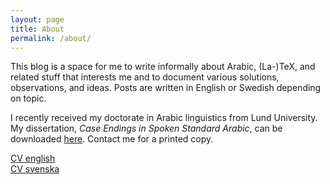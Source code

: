 ```yaml
---
layout: page
title: About
permalink: /about/
---
```


This blog is a space for me to write informally about Arabic, (La-)TeX, and related stuff that interests me and to document various solutions, observations, and ideas. Posts are written in English or Swedish depending on topic.

I recently received my doctorate in Arabic linguistics from Lund University. My dissertation, *Case Endings in Spoken Standard Arabic*, can be downloaded [here](https://lup.lub.lu.se/search/publication/530e5fe6-ec77-4e84-9a45-0935598e86a8). Contact me for a printed copy.

[CV english](/documents/cv-hallberg-en.pdf)\
[CV svenska](/documents/cv-hallberg-sv.pdf)

